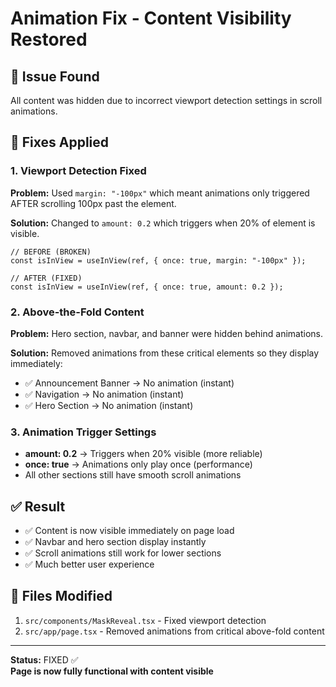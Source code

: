 # Animation Fix - Content Visibility Restored

## 🚨 Issue Found

All content was hidden due to incorrect viewport detection settings in scroll animations.

## 🔧 Fixes Applied

### 1. **Viewport Detection Fixed**

**Problem:** Used `margin: "-100px"` which meant animations only triggered AFTER scrolling 100px past the element.

**Solution:** Changed to `amount: 0.2` which triggers when 20% of element is visible.

```tsx
// BEFORE (BROKEN)
const isInView = useInView(ref, { once: true, margin: "-100px" });

// AFTER (FIXED)
const isInView = useInView(ref, { once: true, amount: 0.2 });
```

### 2. **Above-the-Fold Content**

**Problem:** Hero section, navbar, and banner were hidden behind animations.

**Solution:** Removed animations from these critical elements so they display immediately:

- ✅ Announcement Banner → No animation (instant)
- ✅ Navigation → No animation (instant)
- ✅ Hero Section → No animation (instant)

### 3. **Animation Trigger Settings**

- **amount: 0.2** → Triggers when 20% visible (more reliable)
- **once: true** → Animations only play once (performance)
- All other sections still have smooth scroll animations

## ✅ Result

- ✅ Content is now visible immediately on page load
- ✅ Navbar and hero section display instantly
- ✅ Scroll animations still work for lower sections
- ✅ Much better user experience

## 📍 Files Modified

1. `src/components/MaskReveal.tsx` - Fixed viewport detection
2. `src/app/page.tsx` - Removed animations from critical above-fold content

---

**Status:** FIXED ✅  
**Page is now fully functional with content visible**




